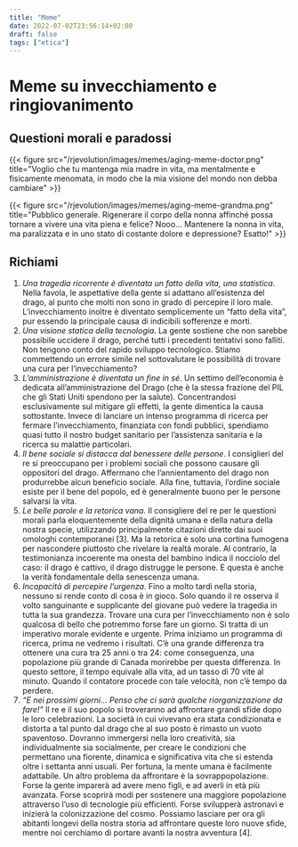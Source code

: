 ```yaml
---
title: "Meme"
date: 2022-07-02T23:56:14+02:00
draft: false
tags: ["etica"]
---
```


# Meme su invecchiamento e ringiovanimento

## Questioni morali e paradossi

{{< figure src="/rjevolution/images/memes/aging-meme-doctor.png" title="Voglio che tu mantenga mia madre in vita, ma mentalmente e fisicamente menomata, in modo che la mia visione del mondo non debba cambiare" >}}

{{< figure src="/rjevolution/images/memes/aging-meme-grandma.png" title="Pubblico generale. Rigenerare il corpo della nonna affinché possa tornare a vivere una vita piena e felice? Nooo... Mantenere la nonna in vita, ma paralizzata e in uno stato di costante dolore e depressione? Esatto!" >}}

## Richiami

1. _Una tragedia ricorrente è diventata un fatto della vita, una statistica_. Nella favola, le aspettative della gente si adattano all’esistenza del drago, al punto che molti non sono in grado di percepire il loro male. L’invecchiamento inoltre è diventato semplicemente un “fatto della vita”, pur essendo la principale causa di indicibili sofferenze e morti.
1. _Una visione statica della tecnologia_. La gente sostiene che non sarebbe possibile uccidere il drago, perché tutti i precedenti tentativi sono falliti. Non tengono conto del rapido sviluppo tecnologico. Stiamo commettendo un errore simile nel sottovalutare le possibilità di trovare una cura per l’invecchiamento?
1. _L’amministrazione è diventata un fine in sé_. Un settimo dell’economia è dedicata all’amministrazione del Drago (che è la stessa frazione del PIL che gli Stati Uniti spendono per la salute). Concentrandosi esclusivamente sul mitigare gli effetti, la gente dimentica la causa sottostante. Invece di lanciare un intenso programma di ricerca per fermare l’invecchiamento, finanziata con fondi pubblici, spendiamo quasi tutto il nostro budget sanitario per l’assistenza sanitaria e la ricerca su malattie particolari.
1. _Il bene sociale si distacca dal benessere delle persone_. I consiglieri del re si preoccupano per i problemi sociali che possono causare gli oppositori del drago. Affermano che l’annientamento del drago non produrrebbe alcun beneficio sociale. Alla fine, tuttavia, l’ordine sociale esiste per il bene del popolo, ed è generalmente buono per le persone salvarsi la vita.
1. _Le belle parole e la retorica vana_. Il consigliere del re per le questioni morali parla eloquentemente della dignità umana e della natura della nostra specie, utilizzando principalmente citazioni dirette dai suoi omologhi contemporanei [3]. Ma la retorica è solo una cortina fumogena per nascondere piuttosto che rivelare la realtà morale. Al contrario, la testimonianza incoerente ma onesta del bambino indica il nocciolo del caso: il drago è cattivo, il drago distrugge le persone. E questa è anche la verità fondamentale della senescenza umana.
1. _Incapacità di percepire l’urgenza_. Fino a molto tardi nella storia, nessuno si rende conto di cosa è in gioco. Solo quando il re osserva il volto sanguinante e supplicante del giovane può vedere la tragedia in tutta la sua grandezza. Trovare una cura per l’invecchiamento non è solo qualcosa di bello che potremmo forse fare un giorno. Si tratta di un imperativo morale evidente e urgente. Prima iniziamo un programma di ricerca, prima ne vedremo i risultati. C’è una grande differenza tra ottenere una cura tra 25 anni o tra 24: come conseguenza, una popolazione più grande di Canada morirebbe per questa differenza. In questo settore, il tempo equivale alla vita, ad un tasso di 70 vite al minuto. Quando il contatore procede con tale velocità, non c’è tempo da perdere.
1. _“E nei prossimi giorni… Penso che ci sarà qualche riorganizzazione da fare!”_ Il re e il suo popolo si troveranno ad affrontare grandi sfide dopo le loro celebrazioni. La società in cui vivevano era stata condizionata e distorta a tal punto dal drago che al suo posto è rimasto un vuoto spaventoso. Dovranno immergersi nella loro creatività, sia individualmente sia socialmente, per creare le condizioni che permettano una fiorente, dinamica e significativa vita che si estenda oltre i settanta anni usuali. Per fortuna, la mente umana è facilmente adattabile. Un altro problema da affrontare è la sovrappopolazione. Forse la gente imparerà ad avere meno figli, e ad averli in età più avanzata. Forse scoprirà modi per sostenere una maggiore popolazione attraverso l’uso di tecnologie più efficienti. Forse svilupperà astronavi e inizierà la colonizzazione del cosmo. Possiamo lasciare per ora gli abitanti longevi della nostra storia ad affrontare queste loro nuove sfide, mentre noi cerchiamo di portare avanti la nostra avventura [4].
